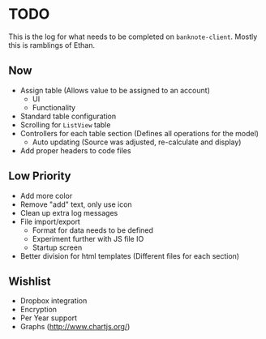 # TODO

This is the log for what needs to be completed on `banknote-client`. Mostly this is ramblings of Ethan.


## Now

  * Assign table (Allows value to be assigned to an account)
    * UI
    * Functionality
  * Standard table configuration
  * Scrolling for `ListView` table
  * Controllers for each table section (Defines all operations for the model)
    * Auto updating (Source was adjusted, re-calculate and display)
  * Add proper headers to code files

## Low Priority

  * Add more color
  * Remove "add" text, only use icon
  * Clean up extra log messages
  * File import/export
    * Format for data needs to be defined
    * Experiment further with JS file IO
    * Startup screen
  * Better division for html templates (Different files for each section)

## Wishlist

  * Dropbox integration
  * Encryption
  * Per Year support
  * Graphs (http://www.chartjs.org/)
